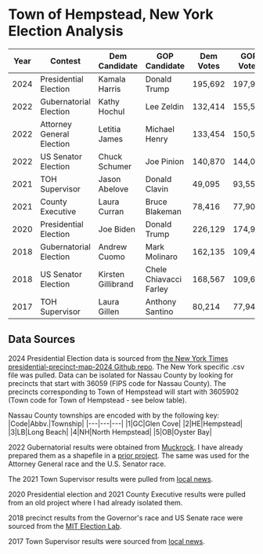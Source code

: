 # Town of Hempstead, New York Election Analysis

| Year | Contest                   | Dem Candidate     | GOP Candidate         | Dem Votes | GOP Votes | Total Votes | Dem Percent   | GOP Percent  | Dem Margin  |
|------|---------------------------|-------------------|-----------------------|-----------|-----------|--------------|--------------|--------------|-------------|
| 2024 | Presidential Election     | Kamala Harris     | Donald Trump          | 195,692   | 197,919   | 398,534      | 49.1%        | 49.7%        | -0.6%       |
| 2022 | Gubernatorial Election    | Kathy Hochul      | Lee Zeldin            | 132,414   | 155,534   | 287,948      | 46.0%        | 54.0%        | -8.0%       |
| 2022 | Attorney General Election | Letitia James     | Michael Henry         | 133,454   | 150,536   | 283,990      | 47.0%        | 53.0%        | -6.0%       |
| 2022 | US Senator Election       | Chuck Schumer     | Joe Pinion            | 140,870   | 144,091   | 285,692      | 49.3%        | 50.4%        | -1.1%       |
| 2021 | TOH Supervisor            | Jason Abelove     | Donald Clavin         | 49,095    | 93,550    | 142,645      | 34.4%        | 65.6%        | -31.2%      |
| 2021 | County Executive          | Laura Curran      | Bruce Blakeman        | 78,416    | 77,903    | 156,412      | 50.1%        | 49.8%        | 0.3%        |
| 2020 | Presidential Election     | Joe Biden         | Donald Trump          | 226,129   | 174,951   | 406,360      | 55.6%        | 43.1%        | 12.6%       |
| 2018 | Gubernatorial Election    | Andrew Cuomo      | Mark Molinaro         | 162,135   | 109,426   | 271,561      | 59.7%        | 40.3%        | 19.4%       |
| 2018 | US Senator Election       | Kirsten Gillibrand| Chele Chiavacci Farley| 168,567   | 109,666   | 278,233      | 60.6%        | 39.4%        | 21.2%       |
| 2017 | TOH Supervisor            | Laura Gillen      | Anthony Santino       | 80,214    | 77,946    | 158,160      | 50.7%        | 49.3%        | 1.4%        |

## Data Sources

2024 Presidential Election data is sourced from [the New York Times presidential-precinct-map-2024 Github repo](https://github.com/nytimes/presidential-precinct-map-2024?tab=readme-ov-file#download-national-data). The New York specific .csv file was pulled. Data can be isolated for Nassau County by looking for precincts that start with 36059 (FIPS code for Nassau County). The precincts corresponding to Town of Hempstead will start with 3605902 (Town code for Town of Hempstead - see below table).

Nassau County townships are encoded with by the following key:
|Code|Abbv.|Township|
|---|---|---|
|1|GC|Glen Cove|
|2|HE|Hempstead|
|3|LB|Long Beach|
|4|NH|North Hempstead|
|5|OB|Oyster Bay|

2022 Gubernatorial results were obtained from [Muckrock](https://www.muckrock.com/foi/nassau-county-316/nassau-county-2022-general-election-precinct-level-results-138779/#file-1076641). I have already prepared them as a shapefile in a [prior project](https://github.com/scepstein/Election-Data/tree/main/Nassau%20County%2C%20NY%20'22). The same was used for the Attorney General race and the U.S. Senator race.

The 2021 Town Supervisor results were pulled from [local news](https://patch.com/new-york/wantagh/hempstead-town-supervisor-clavin-easily-wins-reelection).

2020 Presidential election and 2021 County Executive results were pulled from an old project where I had already isolated them. 

2018 precinct results from the Governor's race and US Senate race were sourced from the [MIT Election Lab](https://dataverse.harvard.edu/file.xhtml?fileId=6692578&version=1.1).

2017 Town Supervisor results were sourced from [local news](https://patch.com/new-york/rockvillecentre/election-2017-town-hempstead-live-results).
